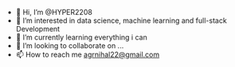 - 👋 Hi, I’m @HYPER2208
- 👀 I’m interested in data science, machine learning and full-stack Development
- 🌱 I’m currently learning everything i can
- 💞️ I’m looking to collaborate on ...
- 📫 How to reach me agrnihal22@gmail.com

<!---
HYPER2208/HYPER2208 is a ✨ special ✨ repository because its `README.md` (this file) appears on your GitHub profile.
You can click the Preview link to take a look at your changes.
--->
